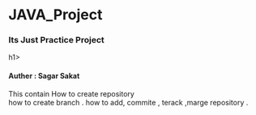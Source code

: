 # JAVA_Project
<h3>Its Just Practice Project</h3>h1><br>
<h4>Auther : Sagar Sakat</h4>
This contain How to create repository <br> 
how to create branch .
how to add, commite , terack ,marge repository .

